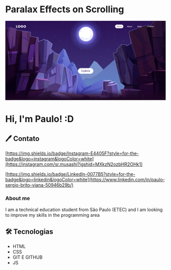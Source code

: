 # Paralax Effects on Scrolling

![preview](./.github/preview.png)

# Hi, I'm Paulo! :D

## 🖊 Contato

[https://img.shields.io/badge/Instagram-E4405F?style=for-the-badge&logo=instagram&logoColor=white](https://instagram.com/sr.musashi?igshid=MXkzN2ozbHR2OHk1)

[https://img.shields.io/badge/LinkedIn-0077B5?style=for-the-badge&logo=linkedin&logoColor=white](https://www.linkedin.com/in/paulo-sergio-brito-viana-50946b29b/)

### About me
I am a technical education student from São Paulo (ETEC) and I am looking to improve my skills in the programming area

## 🛠 Tecnologias

- HTML
- CSS
- GIT E GITHUB
- JS